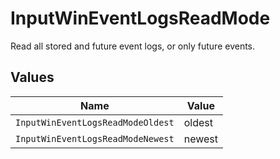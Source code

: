 # InputWinEventLogsReadMode

Read all stored and future event logs, or only future events.


## Values

| Name                              | Value                             |
| --------------------------------- | --------------------------------- |
| `InputWinEventLogsReadModeOldest` | oldest                            |
| `InputWinEventLogsReadModeNewest` | newest                            |